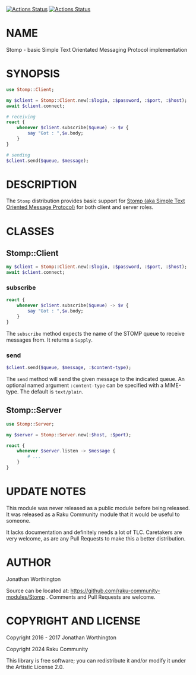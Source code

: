 [![Actions Status](https://github.com/raku-community-modules/Stomp/actions/workflows/linux.yml/badge.svg)](https://github.com/raku-community-modules/Stomp/actions) [![Actions Status](https://github.com/raku-community-modules/Stomp/actions/workflows/macos.yml/badge.svg)](https://github.com/raku-community-modules/Stomp/actions)

NAME
====

Stomp - basic Simple Text Orientated Messaging Protocol implementation

SYNOPSIS
========

```raku
use Stomp::Client;

my $client = Stomp::Client.new(:$login, :$password, :$port, :$host);
await $client.connect;

# receiving
react {
    whenever $client.subscribe($queue) -> $v {
        say "Got : ",$v.body;
    }
}

# sending
$client.send($queue, $message);
```

DESCRIPTION
===========

The `Stomp` distribution provides basic support for [Stomp (aka Simple Text Oriented Message Protocol)](https://stomp.github.io) for both client and server roles.

CLASSES
=======

Stomp::Client
-------------

```raku
my $client = Stomp::Client.new(:$login, :$password, :$port, :$host);
await $client.connect;
```

### subscribe

```raku
react {
    whenever $client.subscribe($queue) -> $v {
        say "Got : ",$v.body;
    }
}
```

The `subscribe` method expects the name of the STOMP queue to receive messages from. It returns a `Supply`.

### send

```raku
$client.send($queue, $message, :$content-type);
```

The `send` method will send the given message to the indicated queue. An optional named argument `:content-type` can be specified with a MIME-type. The default is `text/plain`.

Stomp::Server
-------------

```raku
use Stomp::Server;

my $server = Stomp::Server.new(:$host, :$port);

react {
    whenever $server.listen -> $message {
        # ...
    }
}
```

UPDATE NOTES
============

This module was never released as a public module before being released. It was released as a Raku Community module that it would be useful to someone.

It lacks documentation and definitely needs a lot of TLC. Caretakers are very welcome, as are any Pull Requests to make this a better distribution.

AUTHOR
======

Jonathan Worthington

Source can be located at: https://github.com/raku-community-modules/Stomp . Comments and Pull Requests are welcome.

COPYRIGHT AND LICENSE
=====================

Copyright 2016 - 2017 Jonathan Worthington

Copyright 2024 Raku Community

This library is free software; you can redistribute it and/or modify it under the Artistic License 2.0.

